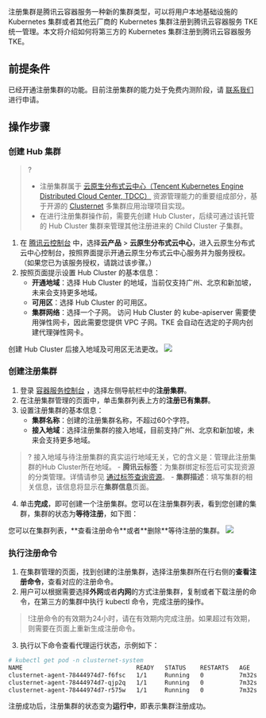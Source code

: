 注册集群是腾讯云容器服务一种新的集群类型，可以将用户本地基础设施的 Kubernetes 集群或者其他云厂商的 Kubernetes 集群注册到腾讯云容器服务 TKE 统一管理。本文将介绍如何将第三方的 Kubernetes 集群注册到腾讯云容器服务 TKE。

## 前提条件

已经开通注册集群的功能。目前注册集群的能力处于免费内测阶段，请 [联系我们](https://cloud.tencent.com/online-service?from=sales&source=PRESALE) 进行申请。

## 操作步骤

### 创建 Hub 集群

>? 
>- 注册集群属于 [云原生分布式云中心（Tencent Kubernetes Engine Distributed Cloud Center, TDCC）](https://cloud.tencent.com/document/product/1517) 资源管理能力的重要组成部分，基于开源的  [Clusternet](https://github.com/clusternet/clusternet)  多集群应用治理项目实现。
>-  在进行注册集群操作前，需要先创建 Hub Cluster，后续可通过该托管的 Hub Cluster 集群来管理其他注册进来的 Child Cluster 子集群。

1. 在 [腾讯云控制台](https://console.cloud.tencent.com/) 中，选择**云产品** > **云原生分布式云中心**，进入云原生分布式云中心控制台，按照界面提示开通云原生分布式云中心服务并为服务授权。（如果您已为该服务授权，请跳过该步骤。）
2. 按照页面提示设置 Hub Cluster 的基本信息：
	- **开通地域**：选择 Hub Cluster 的地域，当前仅支持广州、北京和新加坡，未来会支持更多地域。
	- **可用区**：选择 Hub Cluster 的可用区。
	- **集群网络**：选择一个子网。  访问 Hub Cluster 的 kube-apiserver 需要使用弹性网卡，因此需要您提供 VPC 子网。TKE 会自动在选定的子网内创建代理弹性网卡。
<dx-alert infotype="notice" title=" ">
 创建 Hub Cluster 后接入地域及可用区无法更改。
</dx-alert>
 <img src="https://main.qcloudimg.com/raw/80f0f85206ba103837169f2c64f86826.png"><br>

### 创建注册集群

1. 登录 [容器服务控制台](https://console.cloud.tencent.com/tke2/cluster?rid=1) ，选择左侧导航栏中的**注册集群**。
2. 在注册集群管理的页面中，单击集群列表上方的**注册已有集群**。
3. 设置注册集群的基本信息：
	- **集群名称**：创建的注册集群名称，不超过60个字符。
	- **接入地域**：选择注册集群的接入地域，目前支持广州、北京和新加坡，未来会支持更多地域。
>?  接入地域与待注册集群的真实运行地域无关，它的含义是：管理此注册集群的Hub Cluster所在地域。
	- **腾讯云标签**：为集群绑定标签后可实现资源的分类管理。详情请参见 [通过标签查询资源](https://cloud.tencent.com/document/product/651/36479)。
	- **集群描述**：填写集群的相关信息，该信息将显示在**集群信息**页面。
4. 单击**完成**，即可创建一个注册集群。您可以在注册集群列表，看到您创建的集群，集群的状态为**等待注册**，如下图：
<dx-alert infotype="explain" title=" ">
您可以在集群列表，**查看注册命令**或者**删除**等待注册的集群。
</dx-alert>
<img src="https://qcloudimg.tencent-cloud.cn/raw/24ff989a2000bd5a70f1336cc520b9cc.png"><br>


### 执行注册命令

1. 在集群管理的页面，找到创建的注册集群，选择注册集群所在行右侧的**查看注册命令**，查看对应的注册命令。
2. 用户可以根据需要选择**外网**或者**内网**的方式注册集群，复制或者下载注册的命令，在第三方的集群中执行 kubectl 命令，完成注册的操作。
> !注册命令的有效期为24小时，请在有效期内完成注册。如果超过有效期，则需要在页面上重新生成注册命令。
3. 执行以下命令查看代理运行状态，示例如下：
```bash
# kubectl get pod -n clusternet-system
NAME                                READY   STATUS    RESTARTS   AGE
clusternet-agent-78444974d7-f6fsc   1/1     Running   0          7m32s
clusternet-agent-78444974d7-qjp2q   1/1     Running   0          7m32s
clusternet-agent-78444974d7-r575w   1/1     Running   0          7m32s
```
注册成功后，注册集群的状态变为**运行中**，即表示集群注册成功。

